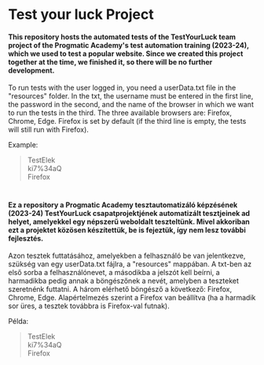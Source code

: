# Test your luck Project

#### This repository hosts the automated tests of the TestYourLuck team project of the Progmatic Academy's test automation training (2023-24), which we used to test a popular website. Since we created this project together at the time, we finished it, so there will be no further development.

To run tests with the user logged in, you need a userData.txt file in the "resources" folder. In the txt, the username must be entered in the first line, the password in the second, and the name of the browser in which we want to run the tests in the third. The three available browsers are: Firefox, Chrome, Edge. Firefox is set by default (if the third line is empty, the tests will still run with Firefox).

Example: 
>TestElek<br/>
>ki7%34aQ<br/>
>Firefox

#
#

#### Ez a repository a Progmatic Academy tesztautomatizáló képzésének (2023-24) TestYourLuck csapatprojektjének automatizált tesztjeinek ad helyet, amelyekkel egy népszerű weboldalt teszteltünk. Mivel akkoriban ezt a projektet közösen készítettük, be is fejeztük, így nem lesz további fejlesztés.

Azon tesztek futtatásához, amelyekben a felhasználó be van jelentkezve, szükség van egy userData.txt fájlra, a "resources" mappában. A txt-ben az első sorba a felhasználónevet, a másodikba a jelszót kell beírni, a harmadikba pedig annak a böngészőnek a nevét, amelyben a teszteket szeretnénk futtatni. A három elérhető böngésző a következő: Firefox, Chrome, Edge. Alapértelmezés szerint a Firefox van beállítva (ha a harmadik sor üres, a tesztek továbbra is Firefox-val futnak).

Példa:
>TestElek<br/>
>ki7%34aQ<br/>
>Firefox